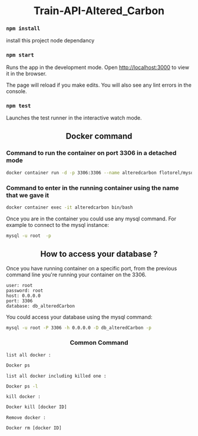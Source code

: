# <center>Train-API-Altered_Carbon</center>

### `npm install`

install this project node dependancy

### `npm start`

Runs the app in the development mode.
Open [http://localhost:3000](http://localhost:3000) to view it in the browser.

The page will reload if you make edits.
You will also see any lint errors in the console.

### `npm test`

Launches the test runner in the interactive watch mode.

## <center>Docker command</center>

### Command to run the container on port 3306 in a detached mode
```bash
docker container run -d -p 3306:3306 --name alteredcarbon flotorel/mysql_alteredcarbon:5
```

### Command to enter in the running container using the name that we gave it
```bash
docker container exec -it alteredcarbon bin/bash
```
Once you are in the container you could use any mysql command. For example to connect to the mysql instance:

```bash
mysql -u root  -p
```
## <center>How to access your database ?</center>

Once you have running container on a specific port, from the previous command line you're running your container on the 3306.


    user: root
    password: root
    host: 0.0.0.0
    port: 3306
    database: db_alteredCarbon

You could access your database using the mysql command:

```bash
mysql -u root -P 3306 -h 0.0.0.0 -D db_alteredCarbon -p
```
### <center> Common Command </center>

`list all docker :`<br>

```bash
Docker ps
```
`list all docker including killed one :`<br>

```bash
Docker ps -l
```
`kill docker :`<br>

```bash
Docker kill [docker ID]
```
`Remove docker :`<br>
```bash
Docker rm [docker ID]
```